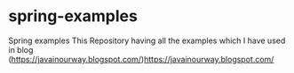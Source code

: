 # spring-examples
Spring examples
This Repository having all the examples which I have used in blog (https://javainourway.blogspot.com/)https://javainourway.blogspot.com/ 
